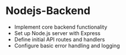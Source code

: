 # Nodejs-Backend


- Implement core backend functionality
- Set up Node.js server with Express
- Define initial API routes and handlers
- Configure basic error handling and logging

